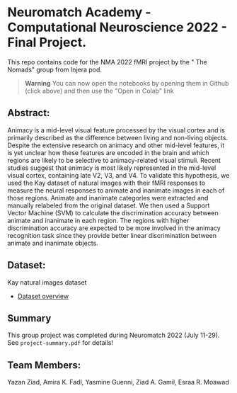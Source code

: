 # Neuromatch Academy - Computational Neuroscience 2022 - Final Project. 

This repo contains code for the NMA 2022 fMRI project by the " The Nomads" group from Injera pod. 

> **Warning**
> You can now open the notebooks by opening them in Github (click above) and then use the "Open in Colab" link


## Abstract: 
Animacy is a mid-level visual feature processed by the visual cortex and is primarily described as the difference between living and non-living objects. Despite the extensive research on animacy and other mid-level features, it is yet unclear how these features are encoded in the brain and which regions are likely to be selective to animacy-related visual stimuli. Recent studies suggest that animacy is most likely represented in the mid-level visual cortex, containing late V2, V3, and V4. To validate this hypothesis,  we used the Kay dataset of natural images with their fMRI responses to measure the neural responses to animate and inanimate images in each of those regions. Animate and inanimate categories were extracted and manually relabeled from the original dataset. We then used a Support Vector Machine (SVM) to calculate the discrimination accuracy between animate and inanimate in each region. The regions with higher discrimination accuracy are expected to be more involved in the animacy recognition task since they provide better linear discrimination between animate and inanimate objects. 

## Dataset: 
Kay natural images dataset 
* [Dataset overview](https://colab.research.google.com/github/NeuromatchAcademy/course-content/blob/main/projects/fMRI/load_kay_images.ipynb)

## Summary
This group project was completed during Neuromatch 2022 (July 11-29). See `project-summary.pdf` for details!

## Team Members: 
Yazan Ziad, Amira K. Fadl, Yasmine Guenni, Ziad A. Gamil, Esraa R. Moawad



